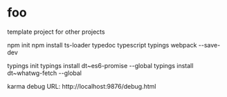 # foo
template project for other projects

npm init
npm install ts-loader typedoc typescript typings webpack --save-dev

typings init
typings install dt~es6-promise --global
typings install dt~whatwg-fetch --global

karma debug URL: http://localhost:9876/debug.html
